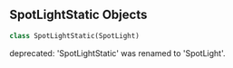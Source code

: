 ## SpotLightStatic Objects

```python
class SpotLightStatic(SpotLight)
```

deprecated: 'SpotLightStatic' was renamed to 'SpotLight'.

<a id="unreal.SpotLightStationary"></a>